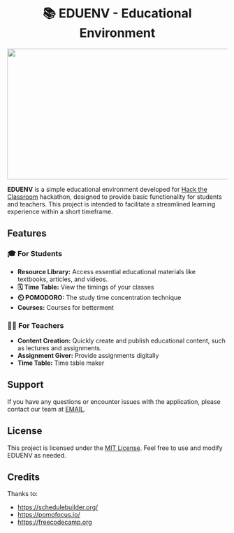 <h1 align="center">📚 EDUENV - Educational Environment</h1> 

<p align="center"><img width=2500 height=300 src="https://media.giphy.com/media/7WfJ4qp5hvjwaiPF5O/giphy.gif"></p>

**EDUENV** is a simple educational environment developed for [Hack the Classroom](https://hack-the-classroom.devpost.com/?ref_feature=challenge&ref_medium=your-open-hackathons&ref_content=Submissions+open) hackathon, designed to provide basic functionality for students and teachers. This project is intended to facilitate a streamlined learning experience within a short timeframe.

## Features

### 🎓 For Students 

- **Resource Library:** Access essential educational materials like textbooks, articles, and videos.
- **🗓️ Time Table:** View the timings of your classes
- **⏲️ POMODORO:** The study time concentration technique
- **Courses:** Courses for betterment
 
### 👩‍🏫 For Teachers

- **Content Creation:** Quickly create and publish educational content, such as lectures and assignments.
- **Assignment Giver:** Provide assignments digitally
- **Time Table:** Time table maker

## Support

If you have any questions or encounter issues with the application, please contact our team at [EMAIL](vishnureddy228@gmail.com).

## License

This project is licensed under the [MIT License](./LICENSE.md). Feel free to use and modify EDUENV as needed.

## Credits
Thanks to:
- https://schedulebuilder.org/
- https://pomofocus.io/
- https://freecodecamp.org

